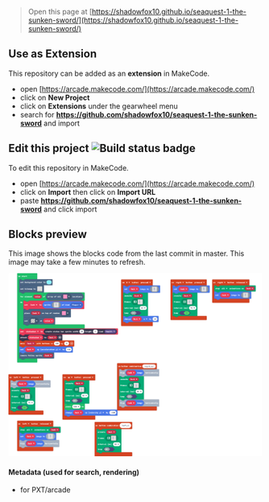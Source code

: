  


> Open this page at [https://shadowfox10.github.io/seaquest-1-the-sunken-sword/](https://shadowfox10.github.io/seaquest-1-the-sunken-sword/)

## Use as Extension

This repository can be added as an **extension** in MakeCode.

* open [https://arcade.makecode.com/](https://arcade.makecode.com/)
* click on **New Project**
* click on **Extensions** under the gearwheel menu
* search for **https://github.com/shadowfox10/seaquest-1-the-sunken-sword** and import

## Edit this project ![Build status badge](https://github.com/shadowfox10/seaquest-1-the-sunken-sword/workflows/MakeCode/badge.svg)

To edit this repository in MakeCode.

* open [https://arcade.makecode.com/](https://arcade.makecode.com/)
* click on **Import** then click on **Import URL**
* paste **https://github.com/shadowfox10/seaquest-1-the-sunken-sword** and click import

## Blocks preview

This image shows the blocks code from the last commit in master.
This image may take a few minutes to refresh.

![A rendered view of the blocks](https://github.com/shadowfox10/seaquest-1-the-sunken-sword/raw/master/.github/makecode/blocks.png)

#### Metadata (used for search, rendering)

* for PXT/arcade
<script src="https://makecode.com/gh-pages-embed.js"></script><script>makeCodeRender("{{ site.makecode.home_url }}", "{{ site.github.owner_name }}/{{ site.github.repository_name }}");</script>
